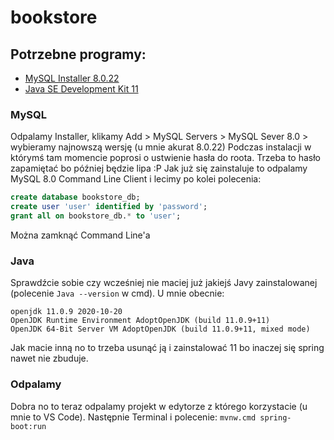 # bookstore

## Potrzebne programy:
* [MySQL Installer 8.0.22](https://dev.mysql.com/downloads/installer/)
* [Java SE Development Kit 11](https://www.oracle.com/java/technologies/javase-jdk11-downloads.html)

### MySQL

Odpalamy Installer, klikamy Add > MySQL Servers > MySQL Sever 8.0 > wybieramy najnowszą wersję (u mnie akurat 8.0.22)
Podczas instalacji w którymś tam momencie poprosi o ustwienie hasła do roota. Trzeba to hasło zapamiętać bo później będzie lipa :P
Jak już się zainstaluje to odpalamy MySQL 8.0 Command Line Client i lecimy po kolei polecenia:
```sql
create database bookstore_db;
create user 'user' identified by 'password';
grant all on bookstore_db.* to 'user';
```
Można zamknąć Command Line'a

### Java

Sprawdźcie sobie czy wcześniej nie maciej już jakiejś Javy zainstalowanej (polecenie `Java --version` w cmd). U mnie obecnie:
```
openjdk 11.0.9 2020-10-20
OpenJDK Runtime Environment AdoptOpenJDK (build 11.0.9+11)
OpenJDK 64-Bit Server VM AdoptOpenJDK (build 11.0.9+11, mixed mode)
```
Jak macie inną no to trzeba usunąć ją i zainstalować 11 bo inaczej się spring nawet nie zbuduje.

### Odpalamy
Dobra no to teraz odpalamy projekt w edytorze z którego korzystacie (u mnie to VS Code). Następnie Terminal i polecenie: `mvnw.cmd spring-boot:run`

